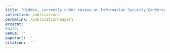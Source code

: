 ```yaml
---
title: "Hidden, currently under review at Information Security Conference (ISC) 2023"
collection: publications
permalink: /publication/paper1
excerpt: ''
#date: 
venue: ''
paperurl: ''
citation:  ''
---
```

